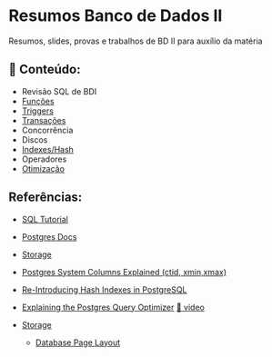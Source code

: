 # Resumos Banco de Dados II

Resumos, slides, provas e trabalhos de BD II para auxílio da matéria

## :book: Conteúdo:

- Revisão SQL de BDI
- [Funções](https://www.postgresql.org/docs/current/functions.html)
- [Triggers](https://www.postgresql.org/docs/current/triggers.html)
- [Transações](https://www.postgresql.org/docs/current/transactions.html)
- Concorrência
- Discos
- [Indexes/Hash](https://www.postgresql.org/docs/current/hash-index.html)
- Operadores
- [Otimização](https://www.postgresql.org/docs/current/planner-optimizer.html)

## Referências:

- [SQL Tutorial](https://www.w3schools.com/sql/default.asp)
- [Postgres Docs](https://www.postgresql.org/docs/current/)
- [Storage](https://www.postgresql.org/docs/current/storage.html)
- [Postgres System Columns Explained (ctid, xmin,xmax)](https://www.youtube.com/watch?v=AveRgUrC7FM&ab_channel=HusseinNasser)
- [Re-Introducing Hash Indexes in PostgreSQL](https://hakibenita.com/postgresql-hash-index)
- [Explaining the Postgres Query Optimizer](https://momjian.us/main/writings/pgsql/optimizer.pdf)
  [:movie_camera: video](https://www.youtube.com/watch?v=wLpcVM9qxV0&ab_channel=MicrosoftDeveloper)

- [Storage](https://www.postgresql.org/docs/current/storage.html)
  - [Database Page Layout](https://www.postgresql.org/docs/current/storage-page-layout.html)

